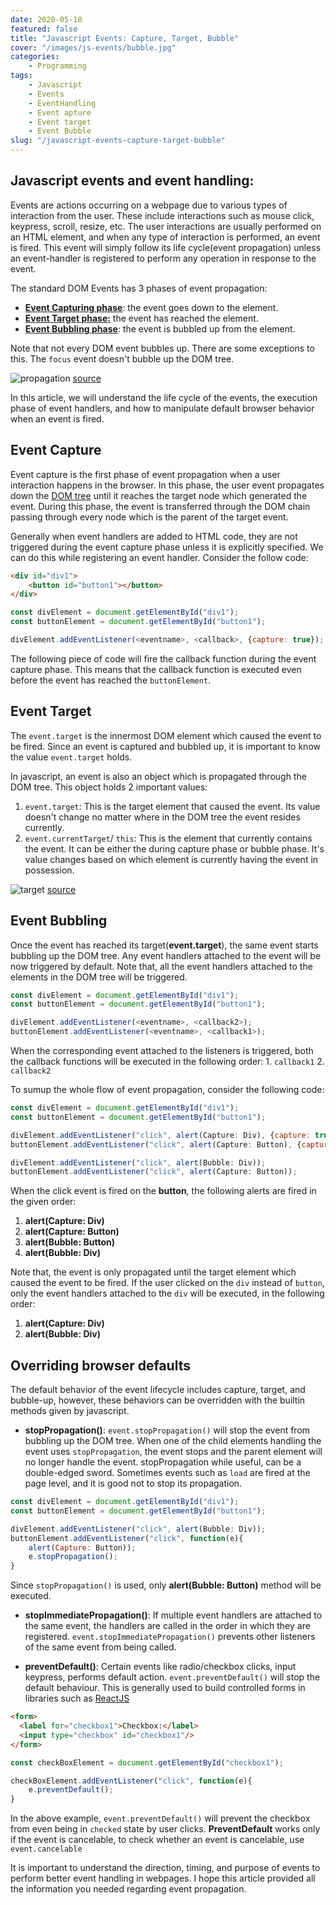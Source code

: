 ```yaml
---
date: 2020-05-18
featured: false
title: "Javascript Events: Capture, Target, Bubble"
cover: "/images/js-events/bubble.jpg"
categories: 
    - Programming
tags:
    - Javascript
    - Events
    - EventHandling
    - Event apture
    - Event target
    - Event Bubble
slug: "/javascript-events-capture-target-bubble"
---
```


## Javascript events and event handling:

Events are actions occurring on a webpage due to various types of interaction from the user. These include interactions such as mouse click, keypress, scroll, resize, etc. The user interactions are usually performed on an HTML element, and when any type of interaction is performed, an event is fired. This event will simply follow its life cycle(event propagation) unless an event-handler is registered to perform any operation in response to the event.

The standard DOM Events has 3 phases of event propagation:
- [**Event Capturing phase**](/javascript-events-capture-target-bubble/#event-capture): the event goes down to the element.
- [**Event Target phase:**](/javascript-events-capture-target-bubble/#event-target) the event has reached the element.
- [**Event Bubbling phase**](/javascript-events-capture-target-bubble/#event-bubbling): the event is bubbled up from the element.

Note that not every DOM event bubbles up. There are some exceptions to this. The `focus` event doesn't bubble up the DOM tree.

![propagation](/images/js-events/propogation.jpg)
[source](https://pixabay.com/photos/escalator-rise-top-climbing-aid-474197/)

In this article, we will understand the life cycle of the events, the execution phase of event handlers, and how to manipulate default browser behavior when an event is fired.

## Event Capture

Event capture is the first phase of event propagation when a user interaction happens in the browser. In this phase, the user event propagates down the [DOM tree](/dom-javascripts-primary-use) until it reaches the target node which generated the event. During this phase, the event is transferred through the DOM chain passing through every node which is the parent of the target event.

Generally when event handlers are added to HTML code, they are not triggered during the event capture phase unless it is explicitly specified. We can do this while registering an event handler. Consider the follow code: 

```html
<div id="div1">
    <button id="button1"></button>
</div>
```
```javascript
const divElement = document.getElementById("div1");
const buttonElement = document.getElementById("button1");

divElement.addEventListener(<eventname>, <callback>, {capture: true});
```

The following piece of code will fire the callback function during the event capture phase. This means that the callback function is executed even before the event has reached the `buttonElement`.

## Event Target

The `event.target` is the innermost DOM element which caused the event to be fired. Since an event is captured and bubbled up, it is important to know the value `event.target` holds.

In javascript, an event is also an object which is propagated through the DOM tree. This object holds 2 important values:

1. `event.target`: This is the target element that caused the event. Its value doesn't change no matter where in the DOM tree the event resides currently.
2. `event.currentTarget`/ `this`: This is the element that currently contains the event. It can be either the during capture phase or bubble phase. It's value changes based on which element is currently having the event in possession. 

![target](/images/js-events/target.png)
[source](https://pixabay.com/photos/bulls-eye-bull-darts-game-win-1044725/)

## Event Bubbling

Once the event has reached its target(**event.target**), the same event starts bubbling up the DOM tree. Any event handlers attached to the event will be now triggered by default. Note that, all the event handlers attached to the elements in the DOM tree will be triggered.

```javascript
const divElement = document.getElementById("div1");
const buttonElement = document.getElementById("button1");

divElement.addEventListener(<eventname>, <callback2>);
buttonElement.addEventListener(<eventname>, <callback1>);
```

When the corresponding event attached to the listeners is triggered, both the callback functions will be executed in the following order: 1. `callback1` 2. `callback2`

To sumup the whole flow of event propagation, consider the following code:

```javascript
const divElement = document.getElementById("div1");
const buttonElement = document.getElementById("button1");

divElement.addEventListener("click", alert(Capture: Div), {capture: true});
buttonElement.addEventListener("click", alert(Capture: Button), {capture: true})

divElement.addEventListener("click", alert(Bubble: Div));
buttonElement.addEventListener("click", alert(Capture: Button));
```

When the click event is fired on the **button**, the following alerts are fired in the given order:
1. **alert(Capture: Div)**
2. **alert(Capture: Button)**
3. **alert(Bubble: Button)**
4. **alert(Bubble: Div)**

Note that, the event is only propagated until the target element which caused the event to be fired. If the user clicked on the `div` instead of `button`, only the event handlers attached to the `div` will be executed, in the following order:
1. **alert(Capture: Div)**
2. **alert(Bubble: Div)**

## Overriding browser defaults

The default behavior of the event lifecycle includes capture, target, and bubble-up, however, these behaviors can be overridden with the builtin methods given by javascript.

- **stopPropagation()**: `event.stopPropagation()` will stop the event from bubbling up the DOM tree. When one of the child elements handling the event uses `stopPropagation`, the event stops and the parent element will no longer handle the event. stopPropagation while useful, can be a double-edged sword. Sometimes events such as `load` are fired at the page level, and it is good not to stop its propagation. 

```javascript
const divElement = document.getElementById("div1");
const buttonElement = document.getElementById("button1");

divElement.addEventListener("click", alert(Bubble: Div));
buttonElement.addEventListener("click", function(e){
    alert(Capture: Button));
    e.stopPropagation();
}
```

Since `stopPropagation()` is used, only **alert(Bubble: Button)** method will be executed.

- **stopImmediatePropagation()**: If multiple event handlers are attached to the same event, the handlers are called in the order in which they are registered. `event.stopImmediatePropagation()` prevents other listeners of the same event from being called.

- **preventDefault()**: Certain events like radio/checkbox clicks, input keypress, performs default action. `event.preventDefault()` will stop the default behaviour. This is generally used to build controlled forms in libraries such as [ReactJS](https://reactjs.org/)

```html
<form>
  <label for="checkbox1">Checkbox:</label>
  <input type="checkbox" id="checkbox1"/>
</form>
```

```javascript
const checkBoxElement = document.getElementById("checkbox1");

checkBoxElement.addEventListener("click", function(e){
    e.preventDefault();
}
```

In the above example, `event.preventDefault()` will prevent the checkbox from even being in `checked` state by user clicks. **PreventDefault** works only if the event is cancelable, to check whether an event is cancelable, use `event.cancelable`

It is important to understand the direction, timing, and purpose of events to perform better event handling in webpages. I hope this article provided all the information you needed regarding event propagation.